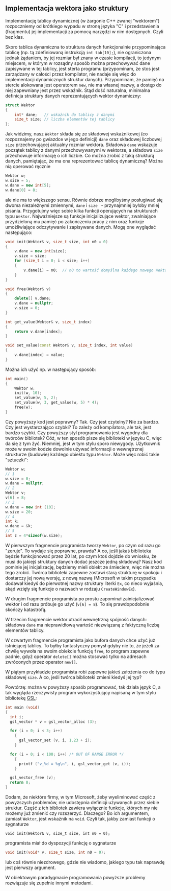 ## Implementacja wektora jako struktury 

Implementację tablicy dynamicznej (w żargonie C++ zwanej "wektorem") rozpoczniemy od krótkiego wypadu w stronę języka "C" i przedstawienia (fragmentu) jej implementacji za pomocą narzędzi w nim dostępnych. Czyli bez klas.

Skoro tablica dynamiczna to struktura danych funkcjonalnie przypominająca tablicę (np. tą zdefiniowaną instrukcją `int tab[10];`), nie ograniczona jednak żądaniem, by jej rozmiar był znany w czasie kompilacji, to jedynym miejscem, w którym w rozsądny sposób można przechowywać dane zapisywane w tej tablicy, jest sterta programu (przypominam, że stos jest zarządzany w całości przez kompilator, nie nadaje się więc do implementacji dynamicznych struktur danych). Przypominam, że pamięć na stercie alokowana jest operatorem `new`, nie ma własnej nazwy, a dostęp do niej zapewniany jest przez wskaźnik. Stąd dość naturalna, minimalna definicja struktury danych reprezentujących wektor dynamiczny:

```c++       
struct Wektor
{
    int* dane;   // wskaźnik do tablicy z danymi
    size_t size; // liczba elementów tej tablicy
};
```

Jak widzimy, nasz `Wektor` składa się ze składowej wskaźnikowej (co rozpoznajemy po gwiazdce w jego definicji) `dane` oraz składowej liczbowej `size` przechowującej aktualny rozmiar wektora. Składowa `dane` wskazuje początek tablicy z danymi przechowywanymi w wektorze, a składowa `size` przechowuje informację o ich liczbie.
Co można zrobić z taką strukturą danych, pamiętając, że ma ona reprezentować tablicę dynamiczną? Można nią operować ręcznie

```  c++
Wektor w;
w.size = 5;
w.dane = new int[5];
w.dane[0] = 8;
```

ale nie ma to większego sensu. Równie dobrze moglibyśmy posługiwać się dwoma niezależnymi zmiennymi, `dane` i `size	` - przynajmniej byłoby mniej pisania. Przygotujmy więc sobie kilka funkcji operujących na strukturach typu `Wektor`. Najważniejsze są funkcje inicjalizujące wektor, zwalniające przydzieloną mu pamięć po zakończeniu pracy z nim oraz funkcje umożliwiające odczytywanie i zapisywane danych. Mogą one wyglądać następująco:

```c++ 
void init(Wektor& v, size_t size, int n0 = 0)
{
    v.dane = new int[size];
    v.size = size;
    for (size_t i = 0; i < size; i++)
    {
        v.dane[i] = n0;  // n0 to wartość domyślna każdego nowego Wektor-a
    }
}

void free(Wektor& v)
{
    delete[] v.dane;
    v.dane = nullptr;
    v.size = 0;
}

int get_value(Wektor& v, size_t index) 
{ 
    return v.dane[index]; 
}

void set_value(const Wektor& v, size_t index, int value) 
{ 
    v.dane[index] = value; 
}
```

Można ich użyć np. w następujący sposób:

```c++
int main()
{
    Wektor w;
    init(w, 10);
    set_value(w, 5, 2);
    set_value(w, 3, get_value(w, 5) * 4);
    free(w);
}
```

Czy powyższy kod jest poprawny? Tak. Czy jest czytelny? Nie za bardzo. Czy jest wystarczająco szybki? To zależy od kompilatora, ale tak, jest bardzo szybki. Czy powyższy styl programowania jest wygodny dla twórców bibliotek? Cóż, w ten sposób pisze się biblioteki w języku C, więc da się z tym żyć. Niemniej, jest w tym stylu sporo niewygody. Użytkownik może w swoim kodzie dowolnie używać informacji o wewnętrznej strukturze (budowie) każdego obiektu typu `Wektor`. Może więc robić takie "sztuczki":

```c++ 
Wektor w;
// 1
w.size = 0;
w.dane = nullptr;
// 2
Wektor v;
v[6] = 8;
// 3
w.dane = new int [10];
w.size = 20;
// 4
int k;
w.dane = &k;
// 5
int z = 4*sizeof(w.size);
```

W pierwszym fragmencie programista tworzy `Wektor`, po czym od razu go "zeruje". To wydaje się poprawne, prawda? A co, jeśli jakaś biblioteka będzie funkcjonować przez 20 lat, po czym ktoś dojdzie do wniosku, że musi do jakiejś struktury danych dodać jeszcze jedną składową? Nasz kod pominie jej inicjalizację, będziemy mieli obiekt ze śmieciem, więc nie można tego zrobić. Twórca biblioteki zapewne zostawi starą strukturę w spokoju i dostarczy jej nową wersję, z nową nazwą (Microsoft w takim przypadku dodawał kiedyś do pierwotnej nazwy struktury literki `Ex`, co nieco wyjaśnia, skąd wzięły się funkcje o nazwach w rodzaju `CreateWindowEx`).

W drugim fragmencie programista po prostu zapominał zainicjalizować wektor i od razu próbuje go użyć (`v[6] = 8`). To się prawdopodobnie skończy katastrofą.

W trzecim fragmencie wektor utracił wewnętrzną spójność danych: składowa `dane` ma nieprawidłową wartość niezwiązaną z faktyczną liczbą elementów tablicy.

W czwartym fragmencie programista jako bufora danych chce użyć już istniejącej tablicy. To byłby fantastyczny pomysł gdyby nie to, że jeżeli za chwilę wywoła na swoim obiekcie funkcję `free`, to program zapewne padnie, gdyż operator `delete[]` można stosować tylko na adresach zwróconych przez operator `new[]`.

W piątym przykładzie programista robi zapewne jakieś założenia co do typu składowej  `size`. A co, jeśli twórca biblioteki zmieni kiedyś jej typ?

Powtórzę: można w powyższy sposób programować, tak działa język C, a tak wygląda rzeczywisty program wykorzystujący napisaną w tym stylu bibliotekę [GSL](https://www.gnu.org/software/gsl/doc/html/vectors.html):

```c
int main (void)
{
  int i;
  gsl_vector * v = gsl_vector_alloc (3);

  for (i = 0; i < 3; i++)
    {
      gsl_vector_set (v, i, 1.23 + i);
    }

  for (i = 0; i < 100; i++) /* OUT OF RANGE ERROR */
    {
      printf ("v_%d = %g\n", i, gsl_vector_get (v, i));
    }

  gsl_vector_free (v);
  return 0;
}
```

Dodam, że niektóre firmy, w tym Microsoft, żeby wyeliminować część z powyższych problemów, nie udostępnia definicji używanych przez siebie struktur. Część z ich bibliotek zawiera wyłącznie funkcje, których my nie możemy już zmienić czy rozszerzyć. Dlaczego? Bo ich argumentem, zamiast `Wektor`, jest wskaźnik na `void`. Czyli tak, jakby zamiast funkcji o sygnaturze

```
void init(Wektor& v, size_t size, int n0 = 0);
```

programista miał do dyspozycji funkcję o sygnaturze

```c++
void init(void* v, size_t size, int n0 = 0);
```

lub coś równie niezdrowego, gdzie nie wiadomo, jakiego typu tak naprawdę jest pierwszy argument.

W obiektowym paradygmacie programowania powyższe problemy rozwiązuje się zupełnie innymi metodami.
